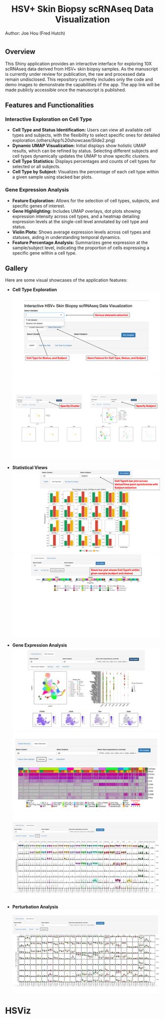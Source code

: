 <h1 align="center">HSV+ Skin Biopsy scRNAseq Data Visualization</h1>
Author: Joe Hou (Fred Hutch)

# <span style="font-size:15px;"> 
## Overview
This Shiny application provides an interactive interface for exploring 10X scRNAseq data derived from HSV+ skin biopsy samples. As the manuscript is currently under review for publication, the raw and processed data remain undisclosed. This repository currently includes only the code and demo images to demonstrate the capabilities of the app. The app link will be made publicly accessible once the manuscript is published.

## Features and Functionalities

### Interactive Exploration on Cell Type
- **Cell Type and Status Identification:** Users can view all available cell types and subjects, with the flexibility to select specific ones for detailed exploration.(others/App%20showcase/Slide2.png)
- **Dynamic UMAP Visualization:** Initial displays show holistic UMAP results, which can be refined by status. Selecting different subjects and cell types dynamically updates the UMAP to show specific clusters.
- **Cell Type Statistics:** Displays percentages and counts of cell types for selected or all subjects.
- **Cell Type by Subject:** Visualizes the percentage of each cell type within a given sample using stacked bar plots.

### Gene Expression Analysis
- **Feature Exploration:** Allows for the selection of cell types, subjects, and specific genes of interest.
- **Gene Highlighting:** Includes UMAP overlays, dot plots showing expression intensity across cell types, and a heatmap detailing expression levels at the single-cell level annotated by cell type and status.
- **Violin Plots:** Shows average expression levels across cell types and statuses, aiding in understanding temporal dynamics.
- **Feature Percentage Analysis:** Summarizes gene expression at the sample/subject level, indicating the proportion of cells expressing a specific gene within a cell type.

## Gallery
Here are some visual showcases of the application features:

- **Cell Type Exploration**
  ![UMAP Visualization](others/App%20showcase/Slide1.png)
  ![Subject and Cell Type Selector](others/App%20showcase/Slide4.png)

- **Statistical Views**
  ![Cell Type Statistics](others/App%20showcase/Slide5.png)
  ![Cell Type by Subject](others/App%20showcase/Slide6.png)

- **Gene Expression Analysis**
  ![Feature Gene Highlight](others/App%20showcase/Slide8.png)
  ![Expression Heatmap](others/App%20showcase/Slide9.png)
  ![Violin Plot](others/App%20showcase/Slide10.png)

- **Perturbation Analysis**
  ![Feature Perturbation](others/App%20showcase/Slide11.png)

</span>

# HSViz
